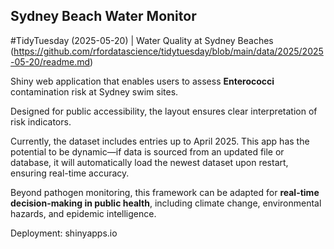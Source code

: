 ## Sydney Beach Water Monitor

#TidyTuesday (2025-05-20) | Water Quality at Sydney Beaches (https://github.com/rfordatascience/tidytuesday/blob/main/data/2025/2025-05-20/readme.md)

Shiny web application that enables users to assess **Enterococci** contamination risk at Sydney swim sites.  

Designed for public accessibility, the layout ensures clear interpretation of risk indicators.  

Currently, the dataset includes entries up to April 2025. This app has the potential to be dynamic—if data is sourced from an updated file or database, it will automatically load the newest dataset upon restart, ensuring real-time accuracy.  

Beyond pathogen monitoring, this framework can be adapted for **real-time decision-making in public health**, including climate change, environmental hazards, and epidemic intelligence.  

Deployment: shinyapps.io
